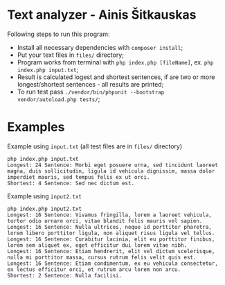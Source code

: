 # Text analyzer - Ainis Šitkauskas

Following steps to run this program:
- Install all necessary dependencies with `composer install`;
- Put your text files in `files/` directory;
- Program works from terminal with `php index.php [fileName]`, ex. `php index.php input.txt`;
- Result is calculated logest and shortest sentences, if are two or more longest/shortest sentences - all results are printed;
- To run test pass `./vendor/bin/phpunit --bootstrap vendor/autoload.php tests/`;

# Examples

Example using `input.txt` (all test files are in `files/` directory)

```
php index.php input.txt
Longest: 24 Sentence: Morbi eget posuere urna, sed tincidunt laoreet magna, duis sollicitudin, ligula id vehicula dignissim, massa dolor imperdiet mauris, sed tempus felis ex ut orci.
Shortest: 4 Sentence: Sed nec dictum est.
```

Example using `input2.txt`

```
php index.php input2.txt
Longest: 16 Sentence: Vivamus fringilla, lorem a laoreet vehicula, tortor odio ornare orci, vitae blandit felis mauris vel sapien.
Longest: 16 Sentence: Nulla ultrices, neque id porttitor pharetra, lorem libero porttitor ligula, non aliquet risus ligula vel tellus.
Longest: 16 Sentence: Curabitur lacinia, elit eu porttitor finibus, lorem sem aliquet ex, eget efficitur dui lorem vitae nibh.
Longest: 16 Sentence: Etiam hendrerit, elit vel dictum scelerisque, nulla mi porttitor massa, cursus rutrum felis velit quis est.
Longest: 16 Sentence: Etiam condimentum, ex eu vehicula consectetur, ex lectus efficitur orci, et rutrum arcu lorem non arcu.
Shortest: 2 Sentence: Nulla facilisi.
```
